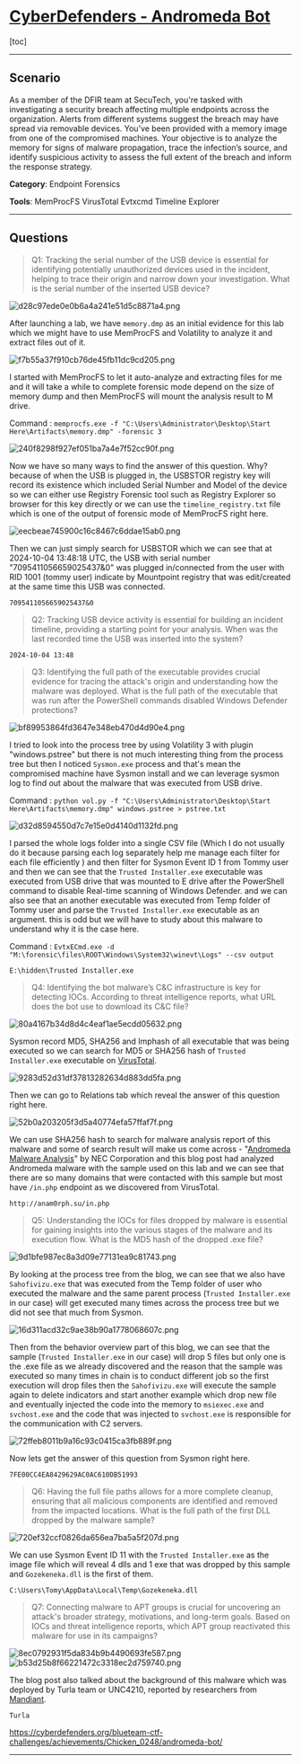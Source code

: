 # [CyberDefenders - Andromeda Bot](https://cyberdefenders.org/blueteam-ctf-challenges/andromeda-bot/)
[toc]
* * *
## Scenario
As a member of the DFIR team at SecuTech, you're tasked with investigating a security breach affecting multiple endpoints across the organization. Alerts from different systems suggest the breach may have spread via removable devices. You’ve been provided with a memory image from one of the compromised machines. Your objective is to analyze the memory for signs of malware propagation, trace the infection’s source, and identify suspicious activity to assess the full extent of the breach and inform the response strategy.

**Category**: Endpoint Forensics

**Tools**:
MemProcFS
VirusTotal
Evtxcmd
Timeline Explorer
* * *
## Questions
>Q1: Tracking the serial number of the USB device is essential for identifying potentially unauthorized devices used in the incident, helping to trace their origin and narrow down your investigation. What is the serial number of the inserted USB device?

![d28c97ede0e0b6a4a241e51d5c8871a4.png](../../_resources/d28c97ede0e0b6a4a241e51d5c8871a4.png)

After launching a lab, we have `memory.dmp` as an initial evidence for this lab which we might have to use MemProcFS and Volatility to analyze it and extract files out of it.

![f7b55a37f910cb76de45fb11dc9cd205.png](../../_resources/f7b55a37f910cb76de45fb11dc9cd205.png)

I started with MemProcFS to let it auto-analyze and extracting files for me and it will take a while to complete forensic mode depend on the size of memory dump and then MemProcFS will mount the analysis result to M drive.

Command : `memprocfs.exe -f "C:\Users\Administrator\Desktop\Start Here\Artifacts\memory.dmp" -forensic 3`

![240f8298f927ef051ba7a4e7f52cc90f.png](../../_resources/240f8298f927ef051ba7a4e7f52cc90f.png)

Now we have so many ways to find the answer of this question. Why? because of when the USB is plugged in, the USBSTOR registry key will record its existence which included Serial Number and Model of the device so we can either use Registry Forensic tool such as Registry Explorer so browser for this key directly or we can use the `timeline_registry.txt` file which is one of the output of forensic mode of MemProcFS right here.

![eecbeae745900c16c8467c6ddae15ab0.png](../../_resources/eecbeae745900c16c8467c6ddae15ab0.png)

Then we can just simply search for USBSTOR which we can see that at 2024-10-04 13:48:18 UTC, the USB with serial number "7095411056659025437&0" was plugged in/connected from the user with RID 1001 (tommy user) indicate by Mountpoint registry that was edit/created at the same time this USB was connected.

```
7095411056659025437&0
```

>Q2: Tracking USB device activity is essential for building an incident timeline, providing a starting point for your analysis. When was the last recorded time the USB was inserted into the system?
```
2024-10-04 13:48
```

>Q3: Identifying the full path of the executable provides crucial evidence for tracing the attack's origin and understanding how the malware was deployed. What is the full path of the executable that was run after the PowerShell commands disabled Windows Defender protections?

![bf89953864fd3647e348eb470d4d90e4.png](../../_resources/bf89953864fd3647e348eb470d4d90e4.png)

I tried to look into the process tree by using Volatility 3 with plugin "windows.pstree" but there is not much interesting thing from the process tree but then I noticed `Sysmon.exe` process and that's mean the compromised machine have Sysmon install and we can leverage sysmon log to find out about the malware that was executed from USB drive.

Command : `python vol.py -f "C:\Users\Administrator\Desktop\Start Here\Artifacts\memory.dmp" windows.pstree > pstree.txt`

![d32d8594550d7c7e15e0d4140d1132fd.png](../../_resources/d32d8594550d7c7e15e0d4140d1132fd.png)

I parsed the whole logs folder into a single CSV file (Which I do not usually do it because parsing each log separately help me manage each filter for each file efficiently ) and then filter for Sysmon Event ID 1 from Tommy user and then we can see that the `Trusted Installer.exe` executable was executed from USB drive that was mounted to E drive after the PowerShell command to disable Real-time scanning of Windows Defender. and we can also see that an another executable was executed from Temp folder of Tommy user and parse the `Trusted Installer.exe` executable as an argument. this is odd but we will have to study about this malware to understand why it is the case here.

Command : `EvtxECmd.exe -d "M:\forensic\files\ROOT\Windows\System32\winevt\Logs" --csv output`

```
E:\hidden\Trusted Installer.exe
```

>Q4: Identifying the bot malware’s C&C infrastructure is key for detecting IOCs. According to threat intelligence reports, what URL does the bot use to download its C&C file?

![80a4167b34d8d4c4eaf1ae5ecdd05632.png](../../_resources/80a4167b34d8d4c4eaf1ae5ecdd05632.png)

Sysmon record MD5, SHA256 and Imphash of all executable that was being executed so we can search for MD5 or SHA256 hash of `Trusted Installer.exe` executable on [VirusTotal](https://www.virustotal.com/gui/file/9535a9bb1ae8f620d7cbd7d9f5c20336b0fd2c78d1a7d892d76e4652dd8b2be7/detection).

![9283d52d31df37813282634d883dd5fa.png](../../_resources/9283d52d31df37813282634d883dd5fa.png)

Then we can go to Relations tab which reveal the answer of this question right here.

![52b0a203205f3d5a40774efa57ffaf7f.png](../../_resources/52b0a203205f3d5a40774efa57ffaf7f.png)

We can use SHA256 hash to search for malware analysis report of this malware and some of search result will make us come across - "[Andromeda Malware Analysis](https://www.nec.com/en/global/solutions/cybersecurity/blog/240823/index.html)" by NEC Corporation and this blog post had analyzed Andromeda malware with the sample used on this lab and we can see that there are so many domains that were contacted with this sample but most have `/in.php` endpoint as we discovered from VirusTotal.

```
http://anam0rph.su/in.php
```

>Q5: Understanding the IOCs for files dropped by malware is essential for gaining insights into the various stages of the malware and its execution flow. What is the MD5 hash of the dropped .exe file?

![9d1bfe987ec8a3d09e77131ea9c81743.png](../../_resources/9d1bfe987ec8a3d09e77131ea9c81743.png)

By looking at the process tree from the blog, we can see that we also have `Sahofivizu.exe` that was executed from the Temp folder of user who executed the malware and the same parent process (`Trusted Installer.exe` in our case) will get executed many times across the process tree but we did not see that much from Sysmon.

![16d311acd32c9ae38b90a1778068607c.png](../../_resources/16d311acd32c9ae38b90a1778068607c.png)

Then from the behavior overview part of this blog, we can see that the sample (`Trusted Installer.exe` in our case) will drop 5 files but only one is the .exe file as we already discovered and the reason that the sample was executed so many times in chain is to conduct different job so the first execution will drop files then the `Sahofivizu.exe` will execute the sample again to delete indicators and start another example which drop new file and eventually injected the code into the memory to `msiexec.exe` and `svchost.exe` and the code that was injected to `svchost.exe` is responsible for the communication with C2 servers.

![72ffeb8011b9a16c93c0415ca3fb889f.png](../../_resources/72ffeb8011b9a16c93c0415ca3fb889f.png)

Now lets get the answer of this question from Sysmon right here.

```
7FE00CC4EA8429629AC0AC610DB51993
```

>Q6: Having the full file paths allows for a more complete cleanup, ensuring that all malicious components are identified and removed from the impacted locations. What is the full path of the first DLL dropped by the malware sample?

![720ef32ccf0826da656ea7ba5a5f207d.png](../../_resources/720ef32ccf0826da656ea7ba5a5f207d.png)

We can use Sysmon Event ID 11 with the `Trusted Installer.exe` as the image file which will reveal 4 dlls and 1 exe that was dropped by this sample and `Gozekeneka.dll` is the first of them.

```
C:\Users\Tomy\AppData\Local\Temp\Gozekeneka.dll
```

>Q7: Connecting malware to APT groups is crucial for uncovering an attack's broader strategy, motivations, and long-term goals. Based on IOCs and threat intelligence reports, which APT group reactivated this malware for use in its campaigns?

![8ec0792931f5da834b9b4490693fe587.png](../../_resources/8ec0792931f5da834b9b4490693fe587.png)
![b53d25b8f66221472c3318ec2d759740.png](../../_resources/b53d25b8f66221472c3318ec2d759740.png)

The blog post also talked about the background of this malware which was deployed by Turla team or UNC4210, reported by researchers from [Mandiant](https://cloud.google.com/blog/topics/threat-intelligence/turla-galaxy-opportunity/).

```
Turla
```

https://cyberdefenders.org/blueteam-ctf-challenges/achievements/Chicken_0248/andromeda-bot/ 
* * *
